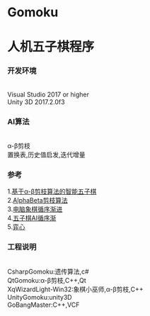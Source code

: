 # Gomoku

人机五子棋程序
===========================

### 开发环境
<br>Visual Studio 2017 or higher
<br>Unity 3D 2017.2.0f3

### AI算法
<br>α-β剪枝
<br>置换表,历史值启发,迭代增量

### 参考
1.[基于α-β剪枝算法的智能五子棋](http://blog.csdn.net/cjianwyr/article/details/54911444)<br /> 
2.[AlphaBeta剪枝算法](https://www.cnblogs.com/speeding/archive/2012/09/20/2694704.html)<br /> 
3.[电脑象棋循序渐进](http://www.xqbase.com/computer/stepbystep1.htm)<br /> 
4.[五子棋AI循序渐](http://www.cnblogs.com/zcsor/archive/2012/07/11/2586336.html)<br /> 
5.[弈心](http://www.aiexp.info/pages/yixin-cn.html)<br /> 


### 工程说明
<br>CsharpGomoku:遗传算法,c#
<br>QtGomoku:α-β剪枝,C++,Qt
<br>XqWizardLight-Win32:象棋小巫师,α-β剪枝,C++
<br>UnityGomoku:unity3D
<br>GoBangMaster:C++,VCF
